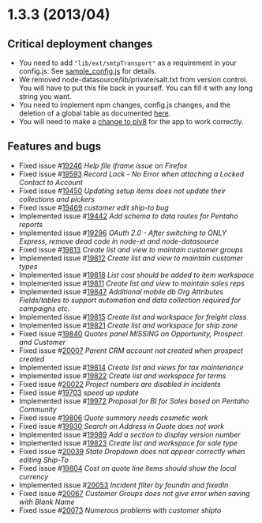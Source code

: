 1.3.3 (2013/04)
===============

Critical deployment changes
---------------------------
* You need to add 
  <code>"lib/ext/smtpTransport"</code>
  as a requirement in your config.js. See 
  [sample_config.js](https://github.com/xtuple/xtuple/blob/master/node-datasource/sample_config.js) for details.
* We removed node-datasource/lib/private/salt.txt from version control. You
  will have to put this file back in yourself. You can fill it with any long string you want.
* You need to implement npm changes, config.js changes, and the deletion of a global table as documented
  [here](https://github.com/xtuple/xtuple/pull/224).
* You will need to make a [change to plv8](https://github.com/davecramer/plv8-xt/commit/bb40a1ecd33752585d9a622e01aeadbd63436a83)
  for the app to work correctly.


Features and bugs
-----------------
- Fixed
  issue #[19246](http://www.xtuple.org/xtincident/view/bugs/19246)
  _Help file iframe issue on Firefox_
- Fixed
  issue #[19593](http://www.xtuple.org/xtincident/view/bugs/19593)
  _Record Lock - No Error when attaching a Locked Contact to Account_
- Fixed
  issue #[19450](http://www.xtuple.org/xtincident/view/bugs/19450)
  _Updating setup items does not update their collections and pickers_
- Fixed
  issue #[19469](http://www.xtuple.org/xtincident/view/bugs/19469)
  _customer edit ship-to bug_
- Implemented
  issue #[19442](http://www.xtuple.org/xtincident/view/bugs/19442)
  _Add schema to data routes for Pentaho reports_
- Implemented
  issue #[19296](http://www.xtuple.org/xtincident/view/bugs/19296)
  _OAuth 2.0 - After switching to ONLY Express, remove dead code in node-xt and node-datasource_
- Fixed
  issue #[19813](http://www.xtuple.org/xtincident/view/bugs/19813)
  _Create list and view to maintain customer groups_
- Implemented
  issue #[19812](http://www.xtuple.org/xtincident/view/bugs/19812)
  _Create list and view to maintain customer types_
- Implemented
  issue #[19818](http://www.xtuple.org/xtincident/view/bugs/19818)
  _List cost should be added to item workspace_
- Implemented
  issue #[19811](http://www.xtuple.org/xtincident/view/bugs/19811)
  _Create list and view to maintain sales reps_
- Implemented
  issue #[19847](http://www.xtuple.org/xtincident/view/bugs/19847)
  _Additional mobile db Org Attributes Fields/tables to support automation and data collection required for campaigns etc._
- Implemented
  issue #[19815](http://www.xtuple.org/xtincident/view/bugs/19815)
  _Create list and workspace for freight class_
- Implemented
  issue #[19821](http://www.xtuple.org/xtincident/view/bugs/19821)
  _Create list and workspace for ship zone_
- Fixed
  issue #[19840](http://www.xtuple.org/xtincident/view/bugs/19840)
  _Quotes panel MISSING on Opportunity, Prospect and Customer_
- Fixed
  issue #[20007](http://www.xtuple.org/xtincident/view/bugs/20007)
  _Parent CRM account not created when prospect created_
- Implemented
  issue #[19814](http://www.xtuple.org/xtincident/view/bugs/19814)
  _Create list and views for tax maintenance_
- Implemented
  issue #[19822](http://www.xtuple.org/xtincident/view/bugs/19822)
  _Create list and workspace for terms_
- Fixed
  issue #[20022](http://www.xtuple.org/xtincident/view/bugs/20022)
  _Project numbers are disabled in incidents_
- Fixed
  issue #[19703](http://www.xtuple.org/xtincident/view/bugs/19703)
  _speed up update_
- Implemented
  issue #[19972](http://www.xtuple.org/xtincident/view/bugs/19972)
  _Proposal for BI for Sales based on Pentaho Community_
- Fixed
  issue #[19806](http://www.xtuple.org/xtincident/view/bugs/19806)
  _Quote summary needs cosmetic work_
- Fixed
  issue #[19930](http://www.xtuple.org/xtincident/view/bugs/19930)
  _Search on Address in Quote does not work_
- Implemented
  issue #[19989](http://www.xtuple.org/xtincident/view/bugs/19989)
  _Add a section to display version number_
- Implemented
  issue #[19823](http://www.xtuple.org/xtincident/view/bugs/19823)
  _Create list and workspace for sale type_
- Fixed
  issue #[20039](http://www.xtuple.org/xtincident/view/bugs/20039)
  _State Dropdown does not appear correctly when editing Ship-To_
- Fixed
  issue #[19804](http://www.xtuple.org/xtincident/view/bugs/19804)
  _Cost on quote line items should show the local currency_
- Implemented
  issue #[20053](http://www.xtuple.org/xtincident/view/bugs/20053)
  _Incident filter by foundIn and fixedIn_
- Fixed
  issue #[20067](http://www.xtuple.org/xtincident/view/bugs/20067)
  _Customer Groups does not give error when saving with Blank Name_
- Fixed
  issue #[20073](http://www.xtuple.org/xtincident/view/bugs/20073)
  _Numerous problems with customer shipto_
